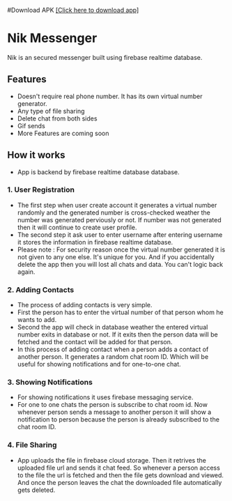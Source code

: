 #Download APK [[Click here to download app]](https://mega.nz/file/k5FhmT4A#8ZUq3MdhyHAxw83XBjjW5uSV7K9tHZ_tlq_a5B_FY4Q)


# Nik Messenger

Nik is an secured messenger built using firebase realtime database.

## Features

- Doesn't require real phone number. It has its own virtual number generator.
- Any type of file sharing
- Delete chat from both sides
- Gif sends
- More Features are coming soon


## How it works
- App is backend by firebase realtime database database.

### 1. User Registration
- The first step when user create account it generates a virtual number randomly and the generated number is cross-checked weather the number was generated perviously or not. If number was not generated then it will continue to create user profile.
- The second step it ask user to enter username after entering username it stores the information in firebase realtime database.
- Please note : For security reason once the virtual number generated it is not given to any one else. It's unique for you. And if you accidentally delete the app then you will lost all chats and data. You can't logic back again.
### 2. Adding Contacts
- The process of adding contacts is very simple.
- First the person has to enter the virtual number of that person whom he wants to add.
- Second the app will check in database weather the entered virtual number exits in database or not. If it exits then the person data will be fetched and the contact will be added for that person.
- In this process of adding contact when a person adds a contact of another person. It generates a random chat room ID. Which will be useful for showing notifications and for one-to-one chat.
### 3. Showing Notifications
- For showing notifications it uses firebase messaging service.
- For one to one chats the person is subscribe to chat room id. Now whenever person sends a message to another person it will show a notification to person because the person is already subscribed to the chat room ID.
### 4. File Sharing
- App uploads the file in firebase cloud storage. Then it retrives the uploaded file url and sends it chat feed. So whenever a person access to the file the url is fetched and then the file gets download and viewed. And once the person leaves the chat the downloaded file automatically gets deleted.
